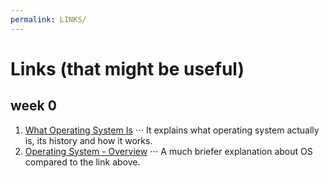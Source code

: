 ```yaml
---
permalink: LINKS/
---
```


# Links (that might be useful)
## week 0
1. [What Operating System Is](https://www.guru99.com/operating-system-tutorial.html)
⋅⋅⋅ It explains what operating system actually is, its history and how it works.
2. [Operating System - Overview](https://www.tutorialspoint.com/operating_system/os_overview.htm)
⋅⋅⋅ A much briefer explanation about OS compared to the link above.